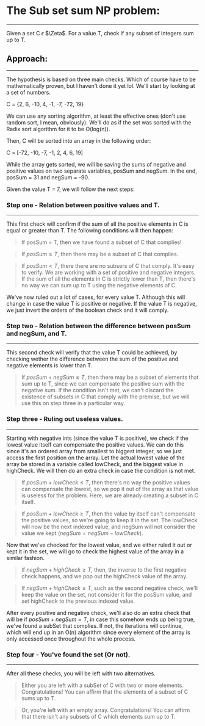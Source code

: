 # The Sub set sum NP problem:
-----------------------------------------------
Given a set C $\epsilon$ $\Zeta$. For a value T, check if any subset of integers sum up to T.

## Approach:
-----------------------------------------------
The hypothesis is based on three main checks. Which of course have to be mathematically proven, but I haven't done it yet lol. We'll start by looking at a set of numbers.

C = {2, 6, -10, 4, -1, -7, -72, 19}

We can use any sorting algorithm, at least the effective ones (don't use random sort, I mean, obviously). We'll do as if the set was sorted with the Radix sort algorithm for it to be O(log(n)).

Then, C will be sorted into an array in the following order:

C = [-72, -10, -7, -1, 2, 4, 6, 19]

While the array gets sorted, we will be saving the sums of negative and positive values on two separate variables, posSum and negSum. In the end, 
posSum = 31 and negSum = -90.

Given the value T = 7, we will follow the next steps:

### Step one - Relation between positive values and T.
------------------------------------------------------
This first check will confirm if the sum of all the positive elements in C is equal or greater than T. The following conditions will then happen:

> If posSum = T, then we have found a subset of C that complies!

> If $posSum \geq T$, then there may be a subset of C that complies.

> If $posSum<T$, there there are no subsers of C that comply. It's easy to verify. We are working with a set of positive and negative integers. If the sum of all the elements in C is strictly lower than T, then there's no way we can sum up to T using the negative elements of C.

We've now ruled out a lot of cases, for every value T. Although this will change in case the value T is positive or negative. If the value T is negative, we just invert the orders of the boolean check and it will comply.

### Step two - Relation between the difference between posSum and negSum, and T.
------------------------------------------------------
This second check will verify that the value T could be achieved, by checking wether the difference between the sum of the positive and negative elements is lower than T.

> If $posSum+negSum \leq T$, then there may be a subset of elements that sum up to T, since we can compensate the positive sum with the negative sum. If the condition isn't met, we can't discard the existence of subsets in C that comply with the premise, but we will use this on step three in a particular way.

### Step three - Ruling out useless values.
------------------------------------------------------
Starting with negative ints (since the value T is positive), we check if the lowest value itself can compensate the positive values. We can do this since it's an ordered array from smallest to biggest integer, so we just access the first position on the array. Let the actual lowest value of the array be stored in a variable called lowCheck, and the biggest value in highCheck. We will then do an extra check in case the condition is not met.

> If $posSum+lowCheck \leq T$, then there's no way the positive values can compensate the lowest, so we pop it out of the array as that value is useless for the problem. Here, we are already creating a subset in C itself.

> If $posSum+lowCheck \geq T$, then the value by itself can't compensate the positive values, so we're going to keep it in the set. The lowCheck will now be the next indexed value, and negSum will not consider the value we kept ($negSum = negSum-lowCheck$).

Now that we've checked for the lowest value, and we either ruled it out or kept it in the set, we will go to check the highest value of the array in a similar fashion.

> If $negSum+highCheck \geq T$, then, the inverse to the first negative check happens, and we pop out the highCheck value of the array.

> If $negSum+highCheck \leq T$, such as the second negative check, we'll keep the value on the set, not consider it for the posSum value, and set highCheck to the previous indexed value.

After every positive and negative check, we'll also do an extra check that will be if $posSum+negSum=T$, in case this somehow ends up being true, we've found a subSet that complies. If not, the iterations will continue, which will end up in an O(n) algorithm since every element of the array is only accessed once throughout the whole process.

### Step four - You've found the set (Or not).
------------------------------------------------------
After all these checks, you will be left with two alternatives.

> Either you are left with a subSet of C with two or more elements. Congratulations! You can affirm that the elements of a subset of C sums up to T.

> Or, you're left with an empty array. Congratulations! You can affirm that there isn't any subsets of C which elements sum up to T.